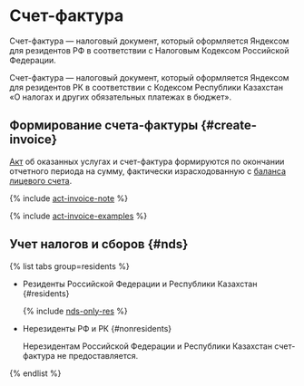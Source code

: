 # Счет-фактура



Счет-фактура — налоговый документ, который оформляется Яндексом для резидентов РФ в соответствии с Налоговым Кодексом Российской Федерации.


Счет-фактура — налоговый документ, который оформляется Яндексом для резидентов РК в соответствии с Кодексом Республики Казахстан «О налогах и других обязательных платежах в бюджет».


## Формирование счета-фактуры {#create-invoice}

[Акт](../concepts/act.md) об оказанных услугах и счет-фактура формируются по окончании отчетного периода на сумму, фактически израсходованную с [баланса лицевого счета](../concepts/personal-account.md#balance).

{% include [act-invoice-note](../_includes/act-invoice-note.md) %}


{% include [act-invoice-examples](../_includes/act-invoice-examples.md) %}



## Учет налогов и сборов {#nds}

{% list tabs group=residents %}


  - Резиденты Российской Федерации и Республики Казахстан {#residents}

    {% include [nds-only-res](../_includes/nds-only-res.md) %}  

       
  - Нерезиденты РФ и РК {#nonresidents}

    Нерезидентам Российской Федерации и Республики Казахстан счет-фактура не предоставляется.
    
{% endlist %}
